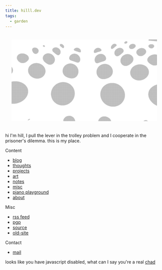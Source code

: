 ```yaml
---
title: hilll.dev
tags:
  - garden
---
```


<div style="text-align: center; padding: 20px;">
    <img src="./banner-light.png" width="701"/>
</div>

hi I'm hill, I pull the lever in the trolley problem and I cooperate in the prisoner's dilemma.
this is my place.

Content

- [blog](/blog/)
- [thoughts](/thoughts/)
- [projects](/projects.md)
- [art](/art.md)
- [notes](/notes/)
- [misc](/misc/)
- [piano playground](/tuningplayground/)
- [about](/about.md)


Misc

- [rss feed](/index.xml)
- [pgp](/plaintext/public-key.txt)
- [source](https://github.com/float3/float3.github.io)
- [old-site](https://float3.github.io/float3.github.io.old)

Contact

- [mail](mailto:contact%40hilll.dev)
<!--- [i2p Mail](mailto:hill%40mail.i2p)
- irc: hill on [irc.rizon.net](https://rizon.net/chat)-->

<noscript> looks like you have javascript disabled, what can I say you're a real [chad](/beating_sir_aloone_damageless.webm) </noscript>

